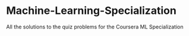 # Machine-Learning-Specialization
All the solutions to the quiz problems for the Coursera ML Specialization
